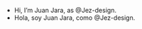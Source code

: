 - Hi, I’m Juan Jara, as @Jez-design. 
- Hola, soy Juan Jara, como @Jez-design. 
<!---
Jez-design/Jez-design is a ✨ special ✨ repository because its `README.md` (this file) appears on your GitHub profile.
You can click the Preview link to take a look at your changes.
--->
